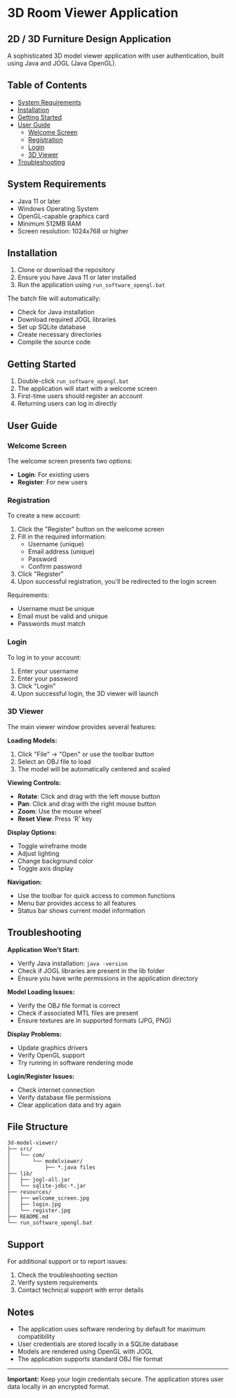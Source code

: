 # 3D Room Viewer Application
## 2D / 3D Furniture Design Application

A sophisticated 3D model viewer application with user authentication, built using Java and JOGL (Java OpenGL).

## Table of Contents
- [System Requirements](#system-requirements)
- [Installation](#installation)
- [Getting Started](#getting-started)
- [User Guide](#user-guide)
  - [Welcome Screen](#welcome-screen)
  - [Registration](#registration)
  - [Login](#login)
  - [3D Viewer](#3d-viewer)
- [Troubleshooting](#troubleshooting)

## System Requirements

- Java 11 or later
- Windows Operating System
- OpenGL-capable graphics card
- Minimum 512MB RAM
- Screen resolution: 1024x768 or higher

## Installation

1. Clone or download the repository
2. Ensure you have Java 11 or later installed
3. Run the application using `run_software_opengl.bat`

The batch file will automatically:
- Check for Java installation
- Download required JOGL libraries
- Set up SQLite database
- Create necessary directories
- Compile the source code

## Getting Started

1. Double-click `run_software_opengl.bat`
2. The application will start with a welcome screen
3. First-time users should register an account
4. Returning users can log in directly

## User Guide

### Welcome Screen

The welcome screen presents two options:
- **Login**: For existing users
- **Register**: For new users

### Registration

To create a new account:
1. Click the "Register" button on the welcome screen
2. Fill in the required information:
   - Username (unique)
   - Email address (unique)
   - Password
   - Confirm password
3. Click "Register"
4. Upon successful registration, you'll be redirected to the login screen

Requirements:
- Username must be unique
- Email must be valid and unique
- Passwords must match

### Login

To log in to your account:
1. Enter your username
2. Enter your password
3. Click "Login"
4. Upon successful login, the 3D viewer will launch

### 3D Viewer

The main viewer window provides several features:

**Loading Models:**
1. Click "File" → "Open" or use the toolbar button
2. Select an OBJ file to load
3. The model will be automatically centered and scaled

**Viewing Controls:**
- **Rotate**: Click and drag with the left mouse button
- **Pan**: Click and drag with the right mouse button
- **Zoom**: Use the mouse wheel
- **Reset View**: Press 'R' key

**Display Options:**
- Toggle wireframe mode
- Adjust lighting
- Change background color
- Toggle axis display

**Navigation:**
- Use the toolbar for quick access to common functions
- Menu bar provides access to all features
- Status bar shows current model information

## Troubleshooting

**Application Won't Start:**
- Verify Java installation: `java -version`
- Check if JOGL libraries are present in the lib folder
- Ensure you have write permissions in the application directory

**Model Loading Issues:**
- Verify the OBJ file format is correct
- Check if associated MTL files are present
- Ensure textures are in supported formats (JPG, PNG)

**Display Problems:**
- Update graphics drivers
- Verify OpenGL support
- Try running in software rendering mode

**Login/Register Issues:**
- Check internet connection
- Verify database file permissions
- Clear application data and try again

## File Structure

```
3d-model-viewer/
├── src/
│   └── com/
│       └── modelviewer/
│           ├── *.java files
├── lib/
│   ├── jogl-all.jar
│   └── sqlite-jdbc-*.jar
├── resources/
│   ├── welcome_screen.jpg
│   ├── login.jpg
│   └── register.jpg
├── README.md
└── run_software_opengl.bat
```

## Support

For additional support or to report issues:
1. Check the troubleshooting section
2. Verify system requirements
3. Contact technical support with error details

## Notes

- The application uses software rendering by default for maximum compatibility
- User credentials are stored locally in a SQLite database
- Models are rendered using OpenGL with JOGL
- The application supports standard OBJ file format

---

**Important:** Keep your login credentials secure. The application stores user data locally in an encrypted format. 